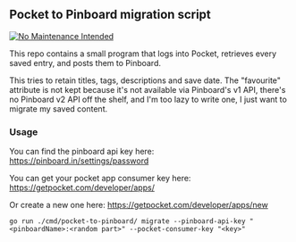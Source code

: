 ## Pocket to Pinboard migration script

[![No Maintenance Intended](http://unmaintained.tech/badge.svg)](http://unmaintained.tech/)

This repo contains a small program that logs into Pocket, retrieves every saved entry, and posts them to Pinboard.

This tries to retain titles, tags, descriptions and save date. The "favourite" attribute is not kept because it's 
not available via Pinboard's v1 API, there's no Pinboard v2 API off the shelf, and I'm too lazy to write one, I just 
want to migrate my saved content.

### Usage

You can find the pinboard api key here: https://pinboard.in/settings/password

You can get your pocket app consumer key here: https://getpocket.com/developer/apps/

Or create a new one here: https://getpocket.com/developer/apps/new

```shell
go run ./cmd/pocket-to-pinboard/ migrate --pinboard-api-key "<pinboardName>:<random part>" --pocket-consumer-key "<key>"
```
